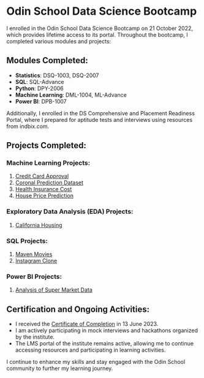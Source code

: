 # Odin School Data Science Bootcamp

I enrolled in the Odin School Data Science Bootcamp on 21 October 2022, which provides lifetime access to its portal. Throughout the bootcamp, I completed various modules and projects:

## Modules Completed:

- **Statistics**: DSQ-1003, DSQ-2007
- **SQL**: SQL-Advance
- **Python**: DPY-2006
- **Machine Learning**: DML-1004, ML-Advance
- **Power BI**: DPB-1007

Additionally, I enrolled in the DS Comprehensive and Placement Readiness Portal, where I prepared for aptitude tests and interviews using resources from indbix.com.

## Projects Completed:

### Machine Learning Projects:
1. [Credit Card Approval](https://github.com/ukishore33/Capstone-Project-on-Credit-Card-Dataset)
2. [Coronal Prediction Dataset](https://github.com/ukishore33/Capstone-project-on-Corona_dataset)
3. [Health Insurance Cost](https://github.com/ukishore33/Minicapstone-on-Health-Insurance-dataset)
4. [House Price Prediction](https://github.com/ukishore33/Minicapstone-Project-on-California-Housing-Prices-Dataset)

### Exploratory Data Analysis (EDA) Projects:
1. [California Housing](https://github.com/ukishore33/Minicapstone-Project-on-California-Housing-Prices-Dataset)

### SQL Projects:
1. [Maven Movies](https://github.com/ukishore33/Analysing-of-Maven-Movies-Database)
2. [Instagram Clone](https://github.com/ukishore33/Analysing-IG-Clone-Database-using-MySQL)

### Power BI Projects:
1. [Analysis of Super Market Data](https://github.com/ukishore33/Analysing-of-Super-Market-data-using-Power-BI)

## Certification and Ongoing Activities:

- I received the [Certificate of Completion](https://github.com/ukishore33/Certifications/blob/main/Academic/Odin%20Schools/2377409-ukishore33%40gmail.pdf) in 13 June 2023.
- I am actively participating in mock interviews and hackathons organized by the institute.
- The LMS portal of the institute remains active, allowing me to continue accessing resources and participating in learning activities.

I continue to enhance my skills and stay engaged with the Odin School community to further my learning journey.

